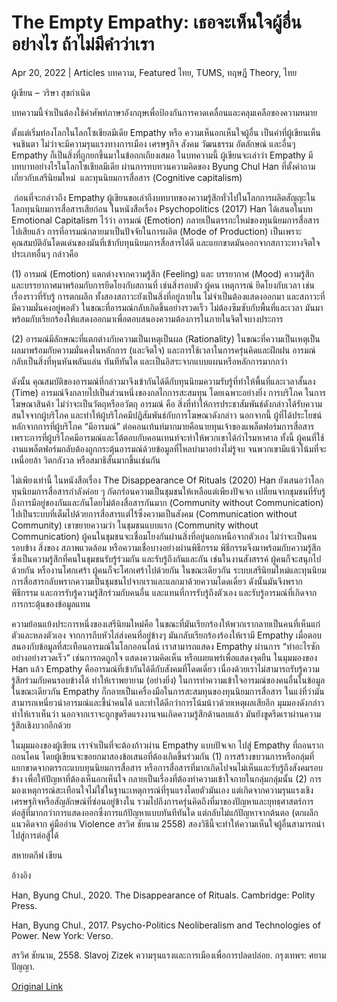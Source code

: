 # The Empty Empathy: เธอจะเห็นใจผู้อื่นอย่างไร ถ้าไม่มีคำว่าเรา

Apr 20, 2022 | Articles บทความ, Featured ไทย, TUMS, ทฤษฎี Theory, ไทย





ผู้เขียน – วริษา สุขกำเนิด

บทความนี้จำเป็นต้องใช้คำศัพท์ภาษาอังกฤษเพื่อป้องกันการคาดเคลื่อนและคลุมเคลือของความหมาย

ตั้งแต่เริ่มท่องโลกในโลกโซเชียลมีเดีย Empathy หรือ ความเห็นอกเห็นใจผู้อื่น เป็นคำที่ผู้เขียนเห็นจนชินตา ไม่ว่าจะมีความรุนแรงทางการเมือง เศรษฐกิจ สังคม วัฒนธรรม อัตลักษณ์ และอื่นๆ Empathy ก็เป็นสิ่งที่ถูกยกขึ้นมาในข้อถกเถียงเสมอ ในบทความนี้ ผู้เขียนจะเล่าว่า Empathy มีบทบาทอย่างไรในโลกโซเชียลมีเดีย ผ่านการทบทวนความคิดของ Byung Chul Han ที่ตั้งคำถามเกี่ยวกับเสรีนิยมใหม่  และทุนนิยมการสื่อสาร (Cognitive capitalism)

 ก่อนที่จะกล่าวถึง Empathy ผู้เขียนขอเล่าถึงบทบาทของความรู้สึกทั่วไปในโลกการผลิตสัญญะในโลกทุนนิยมการสื่อสารเสียก่อน ในหนังสือเรื่อง Psychopolitics (2017) Han ได้เสนอในบท Emotional Capitalism ไว้ว่า อารมณ์ (Emotion) กลายเป็นตรรกะใหม่ของทุนนิยมการสื่อสารไปเสียแล้ว การที่อารมณ์กลายมาเป็นปัจจัยในการผลิต (Mode of Production) เป็นเพราะคุณสมบัติอันโดดเด่นของมันที่เข้ากับทุนนิยมการสื่อสารได้ดี และแยกขาดมันออกจากสภาวะทางจิตใจประเภทอื่นๆ กล่าวคือ

(1) อารมณ์ (Emotion) แตกต่างจากความรู้สึก (Feeling) และ บรรยากาศ (Mood) ความรู้สึกและบรรยากาศมาพร้อมกับการยึดโยงกับสถานที่ เช่นสิ่งรอบตัว ผู้คน เหตุการณ์ ยึดโยงกับเวลา เช่นเรื่องราวที่รับรู้ การตกผลึก ทั้งสองสภาวะยังเป็นสิ่งที่อยู่ภายใน ไม่จำเป็นต้องแสดงออกมา และสภาวะที่มีความมั่นคงอยู่พอตัว ในขณะที่อารมณ์กลับเกิดขึ้นอย่างรวดเร็ว ไม่ต้องซึมซับกับพื้นที่และเวลา มันมาพร้อมกับเรียกร้องให้แสดงออกมาเพื่อตอบสนองความต้องการในภายในจิตใจบางประการ 

(2) อารมณ์มีลักษณะที่แตกต่างกับความเป็นเหตุเป็นผล (Rationality) ในขณะที่ความเป็นเหตุเป็นผลมาพร้อมกับความมั่นคงในหลักการ (และจิตใจ) และการใช้เวลาในการครุ่นคิดและฝึกฝน อารมณ์กลับเป็นสิ่งที่หุนหันพลันแล่น ทันทีทันใด และเป็นอิสระจากแบบแผนหรือหลักการมากกว่า 

ดังนั้น คุณสมบัติของอารมณ์ที่กล่าวมาจึงเข้ากันได้ดีกับทุนนิยมความรับรู้ที่ทำให้พื้นที่และเวลาสั้นลง (Time) อารมณ์จึงกลายไปเป็นส่วนหนึ่งของกลไกการสะสมทุน โดยเฉพาะอย่างยิ่ง การบริโภค ในการโฆษณาสินค้า ไม่ว่าจะเป็นวัตถุหรืออวัตถุ อารมณ์ คือ สิ่งที่ทำให้การประชาสัมพันธ์ดังกล่าวได้รับความสนใจจากผู้บริโภค และทำให้ผู้บริโภคมีปฏิสัมพันธ์กับการโฆษณาดังกล่าว นอกจากนี้ ผู้ที่ได้ประโยชน์หลักจากการที่ผู้บริโภค “มีอารมณ์” ต่อคอนเท้นท์มากมายคือนายทุนเจ้าของแพล็ตฟอร์มการสื่อสาร เพราะการที่ผู้บริโภคมีอารมณ์และโต้ตอบกับคอนเทนท์จะทำให้พวกเขาได้กำไรมหาศาล ทั้งนี้ ผู้คนที่ใช้งานแพล็ตฟอร์มกลับต้องถูกกระตุ้นอารมณ์ด้วยข้อมูลที่ไหลบ่ามาอย่างไม่รู้จบ จนพวกเขามีแน้วโน้มที่จะเหนื่อยล้า วิตกกังวล หรือสมาธิสั้นมากขึ้นเช่นกัน

ไม่เพียงเท่านี้ ในหนังสือเรื่อง The Disappearance Of Rituals (2020) Han ยังเสนอว่าโลกทุนนิยมการสื่อสารกำลังค่อย ๆ กัดกร่อนความเป็นชุมชนให้เหลือแต่เพียงปัจเจก เปลี่ยนจากชุมชนที่รับรู้ถึงการมีอยู่ของกันและกันโดยไม่ต้องสื่อสารกันมาก (Community without Communication) ไปเป็นระบบที่เต็มไปด้วยการสื่อสารแต่ไร้ซึ่งความเป็นสังคม (Communication without Community) เขาขยายความว่า ในชุมชนแบบแรก (Community without Communication) ผู้คนในชุมชนจะเชื่อมโยงกันผ่านสิ่งที่อยู่นอกเหนือจากตัวเอง ไม่ว่าจะเป็นคนรอบข้าง สิ่งของ สภาพแวดล้อม หรือความเชื่อบางอย่างผ่านพิธีกรรม พิธีกรรมจึงมาพร้อมกับความรู้สึก ซึ่งเป็นความรู้สึกที่คนในชุมชนรับรู้ร่วมกัน และรับรู้ถึงกันและกัน เช่นในงานสังสรรค์ ผู้คนก็จะสนุกไปด้วยกัน หรืองานโศกเศร้า ผู้คนก็จะโศกเศร้าไปด้วยกัน ในขณะเดียวกัน ระบบเสรีนิยมใหม่และทุนนิยมการสื่อสารกลับพรากความเป็นชุมชนไปจากเราและแลกมาด้วยความโดดเดี่ยว ดังนั้นมันจึงพรากพิธีกรรม และการรับรู้ความรู้สึกร่วมกับคนอื่น และแทนที่การรับรู้ถึงตัวเอง และรับรู้อารมณ์ที่เกิดจากการกระตุ้นของข้อมูลแทน

ความย้อนแย้งประการหนึ่งของเสรีนิยมใหม่คือ ในขณะที่มันเรียกร้องให้พวกเรากลายเป็นคนที่เห็นแก่ตัวและหลงตัวเอง จากการถีบหัวไล่ส่งคนที่อยู่ข้างๆ มันกลับเรียกร้องร้องให้เรามี Empathy เมื่อตอบสนองกับข้อมูลที่สะเทือนอารมณ์ในโลกออนไลน์ เราสามารถแสดง Empathy ผ่านการ “ทำอะไรซักอย่างอย่างรวดเร็ว” เช่นการกดถูกใจ แสดงความคิดเห็น หรือเผยแพร่เพื่อแสดงจุดยืน ในมุมมองของ Han แล้ว Empathy คืออารมณ์ที่เข้ากันได้ดีกับสังคมที่โดดเดี่ยว เนื่องด้วยเราไม่สามารถรับรู้ความรู้สึกร่วมกับคนรอบข้างได้ ทำให้เราพยายาม (อย่างยิ่ง) ในการทำความเข้าใจอารมณ์ของคนอื่นในข้อมูล ในขณะเดียวกัน Empathy ก็กลายเป็นเครื่องมือในการสะสมทุนของทุนนิยมการสื่อสาร ในแง่ที่ว่ามันสามารถเหนี่ยวนำอารมณ์และชี้นำคนได้ และทำได้ดีกว่าการโน้มน้าวด้วยเหตุผลเสียอีก มุมมองดังกล่าวทำให้เราเห็นว่า นอกจากเราจะถูกขูดรีดแรงงานจนเกิดความรู้สึกด้านลบแล้ว มันยังขูดรีดเราผ่านความรู้สึกเชิงบวกอีกด้วย

ในมุมมองของผู้เขียน เราจำเป็นที่จะต้องก้าวผ่าน Empathy แบบปัจเจก ไปสู่ Empathy ที่ถอนรากถอนโคน โดยผู้เขียนจะขอยกมาสองข้อเสนอที่ต้องเกิดขึ้นร่วมกัน (1) การสร้างขบวนการหรือกลุ่มที่แยกขาดจากตรรกะแบบทุนนิยมการสื่อสาร หรือการสื่อสารที่มากเกิดไปจนไม่เห็นและรับรู้ถึงสังคมรอบข้าง เพื่อให้ปัญหาที่ต้องเห็นอกเห็นใจ กลายเป็นเรื่องที่ต้องทำความเข้าใจภายในกลุ่มกลุ่มนั้น (2) การมองเหตุการณ์สะเทือนใจไม่ใช่ในฐานะเหตุการณ์ที่รุนแรงโดยตัวมันเอง แต่เกิดจากความรุนแรงเชิงเศรษฐกิจหรือสัญลักษณ์ที่ซ่อนอยู่ข้างใน รวมไปถึงการครุ่นคิดถึงที่มาของปัญหาและยุทธฺศาสตร์การต่อสู้ที่มากกว่าการแสดงออกซึ่งการแก้ปัญหาแบบทันทีทันใด แต่กลับไม่แก้ปัญหาจากต้นตอ (ตกผลึกแนวคิดจาก คู่มืออ่าน Violence สรวิศ ชัยนาม 2558) สองวิธีนี้จะทำให้ความเห็นใจผู้อื่นสามารถนำไปสู่การต่อสู้ได้

สหายตกีฟ เขียน

อ้างอิง

Han, Byung Chul., 2020. The Disappearance of Rituals. Cambridge: Polity Press.

Han, Byung Chul., 2017. Psycho-Politics Neoliberalism and Technologies of Power. New York: Verso.

สรวิศ ชัยนาม, 2558. Slavoj Zizek ความรุนแรงและการเมืองเพื่อการปลดปล่อย. กรุงเทพฯ: ศยามปัญญา.



[Original Link](https://www.dindeng.com/empty-empathy/)